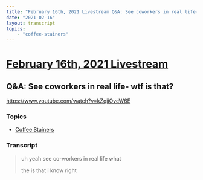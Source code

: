 ```yaml
---
title: "February 16th, 2021 Livestream Q&A: See coworkers in real life- wtf is that?"
date: "2021-02-16"
layout: transcript
topics:
    - "coffee-stainers"
---
```

# [February 16th, 2021 Livestream](../2021-02-16.md)
## Q&A: See coworkers in real life- wtf is that?
https://www.youtube.com/watch?v=kZqiiOvcW6E

### Topics
* [Coffee Stainers](../topics/coffee-stainers.md)

### Transcript

> uh yeah see co-workers in real life what
>
> the is that i know right
